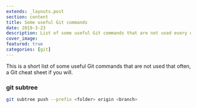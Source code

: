 ```yaml
---
extends: _layouts.post
section: content
title: Some useful Git commands
date: 2019-3-23
description: List of some useful Git commands that are not used every day
cover_image: 
featured: true
categories: [git]
---
```


This is a short list of some useful Git commands that are not used that often, a Git cheat sheet if you will.

### git subtree

```bash
git subtree push --prefix <folder> origin <branch>
```
